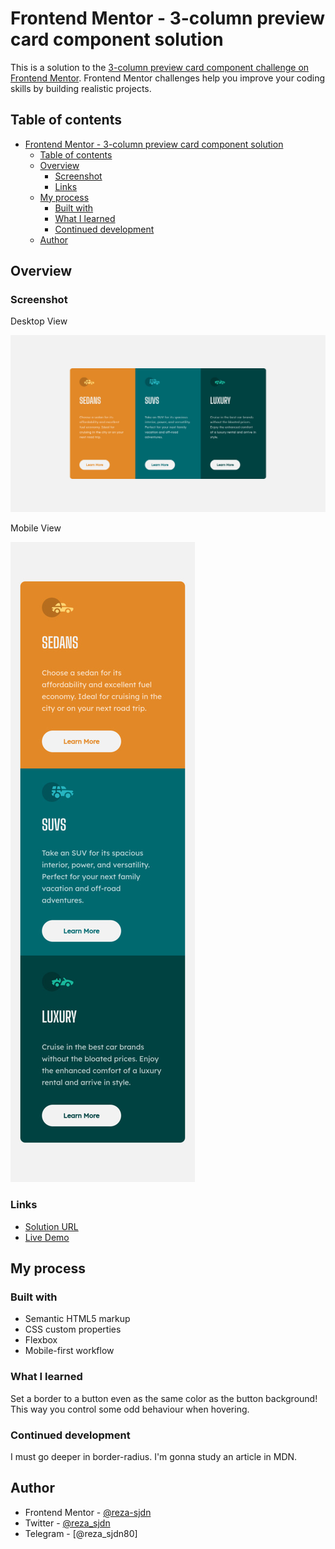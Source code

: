 # Frontend Mentor - 3-column preview card component solution

This is a solution to the [3-column preview card component challenge on Frontend Mentor](https://www.frontendmentor.io/challenges/3column-preview-card-component-pH92eAR2-). Frontend Mentor challenges help you improve your coding skills by building realistic projects. 

## Table of contents

- [Frontend Mentor - 3-column preview card component solution](#frontend-mentor---3-column-preview-card-component-solution)
  - [Table of contents](#table-of-contents)
  - [Overview](#overview)
    - [Screenshot](#screenshot)
    - [Links](#links)
  - [My process](#my-process)
    - [Built with](#built-with)
    - [What I learned](#what-i-learned)
    - [Continued development](#continued-development)
  - [Author](#author)


## Overview

### Screenshot

Desktop View

![](./desktop-screenshot.jpg)

Mobile View

![](./mobile-screenshot.jpg)

### Links

- [Solution URL](https://github.com/reza-sjdn/3-column-preview-card-component)
- [Live Demo](https://reza-sjdn.github.io/3-column-preview-card-component)

## My process

### Built with

- Semantic HTML5 markup
- CSS custom properties
- Flexbox
- Mobile-first workflow


### What I learned

Set a border to a button even as the same color as the button background!
This way you control some odd behaviour when hovering.

### Continued development

I must go deeper in border-radius. I'm gonna study an article in MDN.

## Author

- Frontend Mentor - [@reza-sjdn](https://www.frontendmentor.io/profile/reza-sjdn)
- Twitter - [@reza_sjdn](https://www.twitter.com/reza_sjdn)
- Telegram - [@reza_sjdn80]
